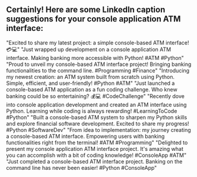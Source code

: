 <h2>Certainly! Here are some LinkedIn caption suggestions for your console application ATM interface:</h2>

"Excited to share my latest project: a simple console-based ATM interface! 💳💻"
"Just wrapped up development on a console application ATM interface. Making banking more accessible with Python! #ATM #Python"
"Proud to unveil my console-based ATM interface project! Bringing banking functionalities to the command line. #Programming #Finance"
"Introducing my newest creation: an ATM system built from scratch using Python. Simple, efficient, and user-friendly! #Python #ATM"
"Just launched a console-based ATM application as a fun coding challenge. Who knew banking could be so entertaining? 💰💻 #CodeChallenge"
"Recently dove into console application development and created an ATM interface using Python. Learning while coding is always rewarding! #LearningToCode #Python"
"Built a console-based ATM system to sharpen my Python skills and explore financial software development. Excited to share my progress! #Python #SoftwareDev"
"From idea to implementation: my journey creating a console-based ATM interface. Empowering users with banking functionalities right from the terminal! #ATM #Programming"
"Delighted to present my console application ATM interface project. It's amazing what you can accomplish with a bit of coding knowledge! #ConsoleApp #ATM"
"Just completed a console-based ATM interface project. Banking on the command line has never been easier! #Python #ConsoleApp"

